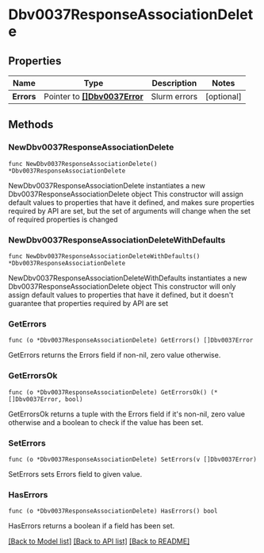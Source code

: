 # Dbv0037ResponseAssociationDelete

## Properties

Name | Type | Description | Notes
------------ | ------------- | ------------- | -------------
**Errors** | Pointer to [**[]Dbv0037Error**](Dbv0037Error.md) | Slurm errors | [optional] 

## Methods

### NewDbv0037ResponseAssociationDelete

`func NewDbv0037ResponseAssociationDelete() *Dbv0037ResponseAssociationDelete`

NewDbv0037ResponseAssociationDelete instantiates a new Dbv0037ResponseAssociationDelete object
This constructor will assign default values to properties that have it defined,
and makes sure properties required by API are set, but the set of arguments
will change when the set of required properties is changed

### NewDbv0037ResponseAssociationDeleteWithDefaults

`func NewDbv0037ResponseAssociationDeleteWithDefaults() *Dbv0037ResponseAssociationDelete`

NewDbv0037ResponseAssociationDeleteWithDefaults instantiates a new Dbv0037ResponseAssociationDelete object
This constructor will only assign default values to properties that have it defined,
but it doesn't guarantee that properties required by API are set

### GetErrors

`func (o *Dbv0037ResponseAssociationDelete) GetErrors() []Dbv0037Error`

GetErrors returns the Errors field if non-nil, zero value otherwise.

### GetErrorsOk

`func (o *Dbv0037ResponseAssociationDelete) GetErrorsOk() (*[]Dbv0037Error, bool)`

GetErrorsOk returns a tuple with the Errors field if it's non-nil, zero value otherwise
and a boolean to check if the value has been set.

### SetErrors

`func (o *Dbv0037ResponseAssociationDelete) SetErrors(v []Dbv0037Error)`

SetErrors sets Errors field to given value.

### HasErrors

`func (o *Dbv0037ResponseAssociationDelete) HasErrors() bool`

HasErrors returns a boolean if a field has been set.


[[Back to Model list]](../README.md#documentation-for-models) [[Back to API list]](../README.md#documentation-for-api-endpoints) [[Back to README]](../README.md)


